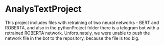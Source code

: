 # AnalysTextProject
This project includes files with retraining of two neural networks - BERT and ROBERTA, and also in the pythonProject folder there is a telegram bot with a retrained ROBERTA network. Unfortunately, we were unable to push the network file in the bot to the repository, because the file is too big.
